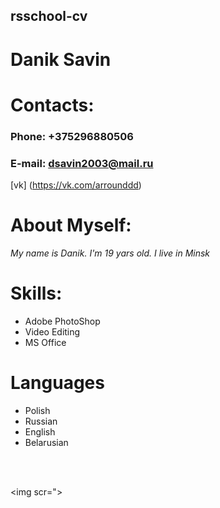 ## rsschool-cv

# Danik Savin

# Contacts:
### Phone: +375296880506
### E-mail: dsavin2003@mail.ru
[vk] (https://vk.com/arrounddd)
# About Myself:
_My name is Danik. I'm 19 yars old. I live in Minsk_

# Skills: 
- Adobe PhotoShop
- Video Editing
- MS Office
 
 # Languages
 - Polish
 - Russian 
 - English
 - Belarusian

 <p>
 <br>
 <br>
 </p>

 <img scr=">